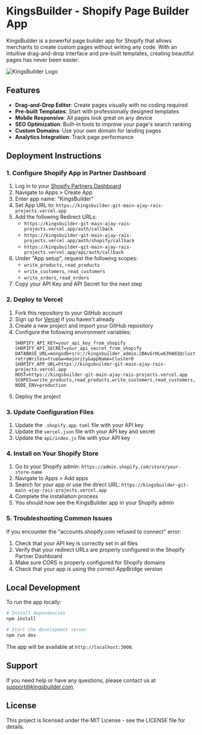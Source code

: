 # KingsBuilder - Shopify Page Builder App

KingsBuilder is a powerful page builder app for Shopify that allows merchants to create custom pages without writing any code. With an intuitive drag-and-drop interface and pre-built templates, creating beautiful pages has never been easier.

![KingsBuilder Logo](https://via.placeholder.com/200x200.png?text=KB)

## Features

- **Drag-and-Drop Editor**: Create pages visually with no coding required
- **Pre-built Templates**: Start with professionally designed templates
- **Mobile Responsive**: All pages look great on any device
- **SEO Optimization**: Built-in tools to improve your page's search ranking
- **Custom Domains**: Use your own domain for landing pages
- **Analytics Integration**: Track page performance

## Deployment Instructions

### 1. Configure Shopify App in Partner Dashboard

1. Log in to your [Shopify Partners Dashboard](https://partners.shopify.com)
2. Navigate to Apps > Create App
3. Enter app name: "KingsBuilder"
4. Set App URL to: `https://kingsbuilder-git-main-ajay-rais-projects.vercel.app`
5. Add the following Redirect URLs:
   - `https://kingsbuilder-git-main-ajay-rais-projects.vercel.app/auth/callback`
   - `https://kingsbuilder-git-main-ajay-rais-projects.vercel.app/auth/shopify/callback`
   - `https://kingsbuilder-git-main-ajay-rais-projects.vercel.app/api/auth/callback`
6. Under "App setup", request the following scopes:
   - `write_products`, `read_products`
   - `write_customers`, `read_customers`
   - `write_orders`, `read_orders`
7. Copy your API Key and API Secret for the next step

### 2. Deploy to Vercel

1. Fork this repository to your GitHub account
2. Sign up for [Vercel](https://vercel.com) if you haven't already
3. Create a new project and import your GitHub repository
4. Configure the following environment variables:
   ```
   SHOPIFY_API_KEY=your_api_key_from_shopify
   SHOPIFY_API_SECRET=your_api_secret_from_shopify
   DATABASE_URL=mongodb+srv://kingsbuilder_admin:2BAvGrHLw63hWd3@cluster0.3wvn3jk.mongodb.net/kingsbuilder?retryWrites=true&w=majority&appName=Cluster0
   SHOPIFY_APP_URL=https://kingsbuilder-git-main-ajay-rais-projects.vercel.app
   HOST=https://kingsbuilder-git-main-ajay-rais-projects.vercel.app
   SCOPES=write_products,read_products,write_customers,read_customers,write_orders,read_orders
   NODE_ENV=production
   ```
5. Deploy the project

### 3. Update Configuration Files

1. Update the `.shopify.app.toml` file with your API key
2. Update the `vercel.json` file with your API key and secret
3. Update the `api/index.js` file with your API key

### 4. Install on Your Shopify Store

1. Go to your Shopify admin: `https://admin.shopify.com/store/your-store-name`
2. Navigate to Apps > Add apps
3. Search for your app or use the direct URL: `https://kingsbuilder-git-main-ajay-rais-projects.vercel.app`
4. Complete the installation process
5. You should now see the KingsBuilder app in your Shopify admin

### 5. Troubleshooting Common Issues

If you encounter the "accounts.shopify.com refused to connect" error:

1. Check that your API key is correctly set in all files
2. Verify that your redirect URLs are properly configured in the Shopify Partner Dashboard
3. Make sure CORS is properly configured for Shopify domains
4. Check that your app is using the correct AppBridge version

## Local Development

To run the app locally:

```bash
# Install dependencies
npm install

# Start the development server
npm run dev
```

The app will be available at `http://localhost:3000`.

## Support

If you need help or have any questions, please contact us at support@kingsbuilder.com.

## License

This project is licensed under the MIT License - see the LICENSE file for details.
